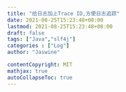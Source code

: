 ```yaml
---
title: "给日志加上Trace ID,方便日志追踪"
date: 2021-08-25T15:23:48+08:00
lastmod: 2021-08-25T15:23:48+08:00
draft: false
tags: ["Java","slf4j"]
categories : ["Log"]
author: "Jaswine"

contentCopyright: MIT
mathjax: true
autoCollapseToc: true
---
```


